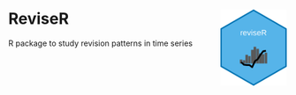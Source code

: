 # ReviseR <img src="man/figures/logo.png" align="right" height="139" />

R package to study revision patterns in time series
